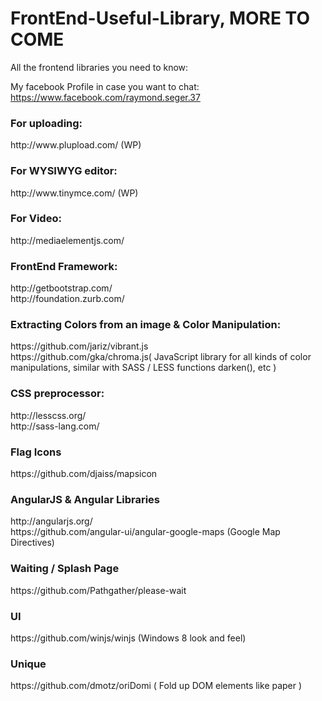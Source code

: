 # FrontEnd-Useful-Library, MORE TO COME
All the frontend libraries you need to know:

My facebook Profile in case you want to chat: https://www.facebook.com/raymond.seger.37

<h3>For uploading:</h3>
http://www.plupload.com/ (WP)

<h3>For WYSIWYG editor:</h3>
http://www.tinymce.com/ (WP)

<h3>For Video:</h3>
http://mediaelementjs.com/

<h3>FrontEnd Framework:</h3>
http://getbootstrap.com/ <br />
http://foundation.zurb.com/

<h3>Extracting Colors from an image & Color Manipulation:</h3>
https://github.com/jariz/vibrant.js <br />
https://github.com/gka/chroma.js( JavaScript library for all kinds of color manipulations, similar with SASS / LESS functions darken(), etc )

<h3>CSS preprocessor:</h3>
http://lesscss.org/ <br />
http://sass-lang.com/

<h3>Flag Icons</h3>
https://github.com/djaiss/mapsicon

<h3>AngularJS & Angular Libraries</h3>
http://angularjs.org/ <br />
https://github.com/angular-ui/angular-google-maps (Google Map Directives) <br />

<h3>Waiting / Splash Page</h3>
https://github.com/Pathgather/please-wait

<h3>UI</h3>
https://github.com/winjs/winjs (Windows 8 look and feel) <br />

<h3>Unique</h3>
https://github.com/dmotz/oriDomi ( Fold up DOM elements like paper ) <br />
